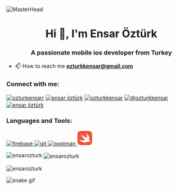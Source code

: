 ![MasterHead](https://tudip.com/wp-content/uploads/2019/09/Blog-Header-Closure-in-Swift-1900x600.jpg) 
<h1 align="center">Hi 👋, I'm Ensar Öztürk</h1>
<h3 align="center">A passionate mobile ios developer from Turkey</h3>

- 📫 How to reach me **ozturkkensar@gmail.com**

<h3 align="left">Connect with me:</h3>
<p align="left">
<a href="https://twitter.com/ozturkensarr" target="blank"><img align="center" src="https://raw.githubusercontent.com/rahuldkjain/github-profile-readme-generator/master/src/images/icons/Social/twitter.svg" alt="ozturkensarr" height="30" width="40" /></a>
<a href="https://linkedin.com/in/ensar öztürk" target="blank"><img align="center" src="https://raw.githubusercontent.com/rahuldkjain/github-profile-readme-generator/master/src/images/icons/Social/linked-in-alt.svg" alt="ensar öztürk" height="30" width="40" /></a>
<a href="https://instagram.com/ozturkkensar" target="blank"><img align="center" src="https://raw.githubusercontent.com/rahuldkjain/github-profile-readme-generator/master/src/images/icons/Social/instagram.svg" alt="ozturkkensar" height="30" width="40" /></a>
<a href="https://medium.com/@ozturkkensar" target="blank"><img align="center" src="https://raw.githubusercontent.com/rahuldkjain/github-profile-readme-generator/master/src/images/icons/Social/medium.svg" alt="@ozturkkensar" height="30" width="40" /></a>
<a href="https://www.youtube.com/c/ensar öztürk" target="blank"><img align="center" src="https://raw.githubusercontent.com/rahuldkjain/github-profile-readme-generator/master/src/images/icons/Social/youtube.svg" alt="ensar öztürk" height="30" width="40" /></a>
</p>

<h3 align="left">Languages and Tools:</h3>
<p align="left"> <a href="https://firebase.google.com/" target="_blank" rel="noreferrer"> <img src="https://www.vectorlogo.zone/logos/firebase/firebase-icon.svg" alt="firebase" width="40" height="40"/> </a> <a href="https://git-scm.com/" target="_blank" rel="noreferrer"> <img src="https://www.vectorlogo.zone/logos/git-scm/git-scm-icon.svg" alt="git" width="40" height="40"/> </a> <a href="https://postman.com" target="_blank" rel="noreferrer"> <img src="https://www.vectorlogo.zone/logos/getpostman/getpostman-icon.svg" alt="postman" width="40" height="40"/> </a> <a href="https://developer.apple.com/swift/" target="_blank" rel="noreferrer"> <img src="https://raw.githubusercontent.com/devicons/devicon/master/icons/swift/swift-original.svg" alt="swift" width="40" height="40"/> </a> </p>

<p><img align="left" src="https://github-readme-stats.vercel.app/api/top-langs?username=ensarozturk&show_icons=true&locale=en&layout=compact" alt="ensarozturk" /></p>

<p>&nbsp;<img align="center" src="https://github-readme-stats.vercel.app/api?username=ensarozturk&show_icons=true&locale=en" alt="ensarozturk" /></p>

<p><img align="center" src="https://github-readme-streak-stats.herokuapp.com/?user=ensarozturk&" alt="ensarozturk" /></p>


![snake gif](https://github.com/EnsarOzturk/EnsarOzturk/blob/output/github-contribution-grid-snake.gif)
